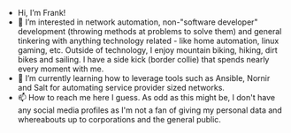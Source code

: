 - Hi, I’m Frank!
- 👀 I’m interested in network automation, non-"software developer" development (throwing methods at problems to solve them) and general tinkering with anything technology related - like home automation, linux gaming, etc.  Outside of technology, I enjoy mountain biking, hiking, dirt bikes and sailing.  I have a side kick (border collie) that spends nearly every moment with me.
- 🌱 I’m currently learning how to leverage tools such as Ansible, Nornir and Salt for automating service provider sized networks.
- 📫 How to reach me here I guess.  As odd as this might be, I don't have any social media profiles as I'm not a fan of giving my personal data and whereabouts up to corporations and the general public.

<!---
fwclements/fwclements is a ✨ special ✨ repository because its `README.md` (this file) appears on your GitHub profile.
You can click the Preview link to take a look at your changes.
--->
